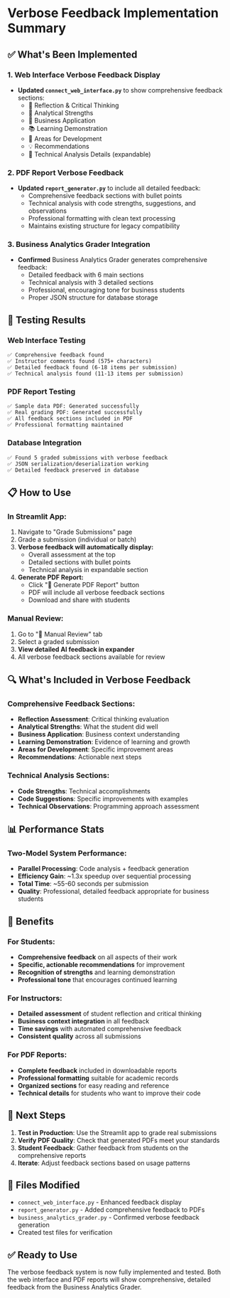 # Verbose Feedback Implementation Summary

## ✅ What's Been Implemented

### 1. Web Interface Verbose Feedback Display
- **Updated `connect_web_interface.py`** to show comprehensive feedback sections:
  - 🤔 Reflection & Critical Thinking
  - 💪 Analytical Strengths  
  - 💼 Business Application
  - 📚 Learning Demonstration
  - 🎯 Areas for Development
  - 💡 Recommendations
  - 🔧 Technical Analysis Details (expandable)

### 2. PDF Report Verbose Feedback
- **Updated `report_generator.py`** to include all detailed feedback:
  - Comprehensive feedback sections with bullet points
  - Technical analysis with code strengths, suggestions, and observations
  - Professional formatting with clean text processing
  - Maintains existing structure for legacy compatibility

### 3. Business Analytics Grader Integration
- **Confirmed** Business Analytics Grader generates comprehensive feedback:
  - Detailed feedback with 6 main sections
  - Technical analysis with 3 detailed sections
  - Professional, encouraging tone for business students
  - Proper JSON structure for database storage

## 🧪 Testing Results

### Web Interface Testing
```
✅ Comprehensive feedback found
✅ Instructor comments found (575+ characters)
✅ Detailed feedback found (6-18 items per submission)
✅ Technical analysis found (11-13 items per submission)
```

### PDF Report Testing
```
✅ Sample data PDF: Generated successfully
✅ Real grading PDF: Generated successfully
✅ All feedback sections included in PDF
✅ Professional formatting maintained
```

### Database Integration
```
✅ Found 5 graded submissions with verbose feedback
✅ JSON serialization/deserialization working
✅ Detailed feedback preserved in database
```

## 📋 How to Use

### In Streamlit App:
1. Navigate to "Grade Submissions" page
2. Grade a submission (individual or batch)
3. **Verbose feedback will automatically display:**
   - Overall assessment at the top
   - Detailed sections with bullet points
   - Technical analysis in expandable section
4. **Generate PDF Report:**
   - Click "📄 Generate PDF Report" button
   - PDF will include all verbose feedback sections
   - Download and share with students

### Manual Review:
1. Go to "📝 Manual Review" tab
2. Select a graded submission
3. **View detailed AI feedback in expander**
4. All verbose feedback sections available for review

## 🔍 What's Included in Verbose Feedback

### Comprehensive Feedback Sections:
- **Reflection Assessment**: Critical thinking evaluation
- **Analytical Strengths**: What the student did well
- **Business Application**: Business context understanding
- **Learning Demonstration**: Evidence of learning and growth
- **Areas for Development**: Specific improvement areas
- **Recommendations**: Actionable next steps

### Technical Analysis Sections:
- **Code Strengths**: Technical accomplishments
- **Code Suggestions**: Specific improvements with examples
- **Technical Observations**: Programming approach assessment

## 📊 Performance Stats

### Two-Model System Performance:
- **Parallel Processing**: Code analysis + feedback generation
- **Efficiency Gain**: ~1.3x speedup over sequential processing
- **Total Time**: ~55-60 seconds per submission
- **Quality**: Professional, detailed feedback appropriate for business students

## 🎯 Benefits

### For Students:
- **Comprehensive feedback** on all aspects of their work
- **Specific, actionable recommendations** for improvement
- **Recognition of strengths** and learning demonstration
- **Professional tone** that encourages continued learning

### For Instructors:
- **Detailed assessment** of student reflection and critical thinking
- **Business context integration** in all feedback
- **Time savings** with automated comprehensive feedback
- **Consistent quality** across all submissions

### For PDF Reports:
- **Complete feedback** included in downloadable reports
- **Professional formatting** suitable for academic records
- **Organized sections** for easy reading and reference
- **Technical details** for students who want to improve their code

## 🚀 Next Steps

1. **Test in Production**: Use the Streamlit app to grade real submissions
2. **Verify PDF Quality**: Check that generated PDFs meet your standards
3. **Student Feedback**: Gather feedback from students on the comprehensive reports
4. **Iterate**: Adjust feedback sections based on usage patterns

## 📁 Files Modified

- `connect_web_interface.py` - Enhanced feedback display
- `report_generator.py` - Added comprehensive feedback to PDFs
- `business_analytics_grader.py` - Confirmed verbose feedback generation
- Created test files for verification

## ✅ Ready to Use

The verbose feedback system is now fully implemented and tested. Both the web interface and PDF reports will show comprehensive, detailed feedback from the Business Analytics Grader.